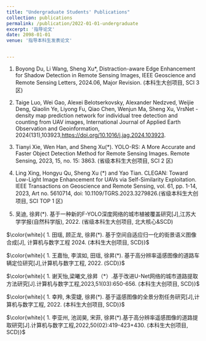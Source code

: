 ```yaml
---
title: "Undergraduate Students' Publications"
collection: publications
permalink: /publication/2022-01-01-undergraduate
excerpt: '指导论文'
date: 2098-01-01
venue: '指导本科生发表论文'


---
```

1. Boyong Du, Li Wang, Sheng Xu*, Distraction-aware Edge Enhancement for Shadow Detection in Remote Sensing Images, IEEE Geoscience and Remote Sensing Letters, 2024.06, Major Revision. (本科生大创项目, SCI 3 区)

1. Taige Luo, Wei Gao, Alexei Belotserkovsky, Alexander Nedzved, Weijie Deng, Qiaolin Ye, Liyong Fu, Qiao Chen, Wenjun Ma, Sheng Xu, VrsNet - density map prediction network for individual tree detection and counting from UAV images, International Journal of Applied Earth Observation and Geoinformation, 2024(131),103923,https://doi.org/10.1016/j.jag.2024.103923. 

1. Tianyi Xie, Wen Han, and Sheng Xu(*). YOLO-RS: A More Accurate and Faster Object Detection Method for Remote Sensing Images. Remote Sensing, 2023, 15, no. 15: 3863. (省级本科生大创项目, SCI  2 区)

1. Ling Xing, Hongyu Qu, Sheng Xu (*) and Yao Tian. CLEGAN: Toward Low-Light Image Enhancement for UAVs via Self-Similarity Exploitation. IEEE Transactions on Geoscience and Remote Sensing, vol. 61, pp. 1-14, 2023, Art no. 5610714, doi: 10.1109/TGRS.2023.3279826.(省级本科生大创项目, SCI TOP 1 区)

1. 吴迪, 徐昇(*). 基于一种新的F-YOLO深度网络的城市植被覆盖研究[J],江苏大学学报(自然科学版), 2022. (省级本科生大创项目, 北大核心&SCD)

$\color{white}{ 1. 田瑶, 顾正龙, 徐昇(*). 基于空间自适应归一化的街景语义图像合成[J], 计算机与数字工程 2024. (本科生大创项目, SCD)}$
 
$\color{white}{ 1. 王嘉怡, 李滨如, 田瑶, 徐昇(*). 基于高分辨率遥感图像的道路车辆定位研究[J],计算机与数字工程, 2022. (SCD)}$

$\color{white}{ 1. 谢天怡,梁曦文,徐昇（*）.基于改进U-Net网络的城市道路提取方法研究[J].计算机与数字工程,2023,51(03):650-656. (本科生大创项目, SCD)}$

$\color{white}{ 1. 幸羚, 朱雯婕, 徐昇(*). 基于遥感图像的全景分割任务研究[J],计算机与数字工程, 2022. (本科生大创项目, SCD)}$

$\color{white}{ 1. 李亚州, 池润昊, 宋菲, 徐昇(*).基于高分辨率遥感图像的道路提取研究[J].计算机与数字工程,2022,50(02):419-423+430. (本科生大创项目, SCD)}$


